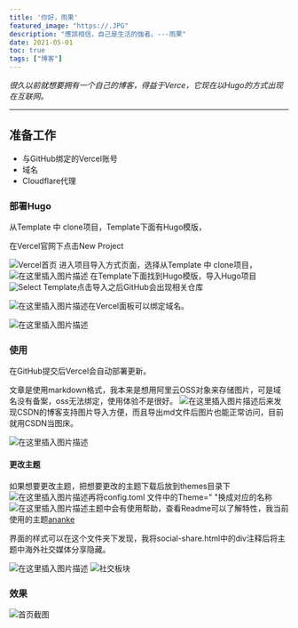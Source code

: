 ```yaml
---
title: '你好，雨果'
featured_image: "https://.JPG"
description: "應該相信，自己是生活的強者。---雨果"
date: 2021-05-01
toc: true
tags: ["博客"]
---
```


_很久以前就想要拥有一个自己的博客，得益于Verce，它现在以Hugo的方式出现在互联网。_

--- 

## 准备工作
- 与GitHub绑定的Vercel账号
- 域名
- Cloudflare代理


### 部署Hugo
从Template 中 clone项目，Template下面有Hugo模版，



在Vercel官网下点击New Project


![Vercel首页](https://img-blog.csdnimg.cn/2021052409094727.png?x-oss-process=image)
进入项目导入方式页面，选择从Template 中 clone项目，
![在这里插入图片描述](https://img-blog.csdnimg.cn/20210524091318197.png?x-oss-process=image/watermark,type_ZmFuZ3poZW5naGVpdGk,shadow_10,text_aHR0cHM6Ly9ibG9nLmNzZG4ubmV0L3FxXzQ1NjYwNzQ3,size_16,color_FFFFFF,t_70)
在Template下面找到Hugo模版，导入Hugo项目
![Select Template](https://img-blog.csdnimg.cn/20210524091641532.png?x-oss-process=image)点击导入之后GitHub会出现相关仓库

![在这里插入图片描述](https://img-blog.csdnimg.cn/20210524092413764.png?x-oss-process=image)在Vercel面板可以绑定域名。

![在这里插入图片描述](https://img-blog.csdnimg.cn/20210524092802245.png?x-oss-process=image)
### 使用

在GitHub提交后Vercel会自动部署更新。

文章是使用markdown格式，我本来是想用阿里云OSS对象来存储图片，可是域名没有备案，oss无法绑定，使用体验不是很好。
![在这里插入图片描述](https://img-blog.csdnimg.cn/20210524095101949.png?x-oss-process=image)后来发现CSDN的博客支持图片导入方便，而且导出md文件后图片也能正常访问，目前就用CSDN当图床。

![在这里插入图片描述](https://img-blog.csdnimg.cn/2021052409533592.png?x-oss-process=image/watermark,type_ZmFuZ3poZW5naGVpdGk,shadow_10,text_aHR0cHM6Ly9ibG9nLmNzZG4ubmV0L3FxXzQ1NjYwNzQ3,size_16,color_FFFFFF,t_70)

#### 更改主题
如果想要更改主题，把想要更改的主题下载后放到themes目录下
![在这里插入图片描述](https://img-blog.csdnimg.cn/20210524093542184.png?x-oss-process=image)再将config.toml 文件中的Theme=" "换成对应的名称
![在这里插入图片描述](https://img-blog.csdnimg.cn/20210524093710543.png?x-oss-process=image/watermark,type_ZmFuZ3poZW5naGVpdGk,shadow_10,text_aHR0cHM6Ly9ibG9nLmNzZG4ubmV0L3FxXzQ1NjYwNzQ3,size_16,color_FFFFFF,t_70)主题中会有使用帮助，查看Readme可以了解特性，我当前使用的主题[ananke](https://github.com/theNewDynamic/gohugo-theme-ananke)


界面的样式可以在这个文件夹下发现，我将social-share.html中的div注释后将主题中海外社交媒体分享隐藏。

![在这里插入图片描述](https://img-blog.csdnimg.cn/20210524094257408.png?x-oss-process=image)
![社交板块](https://img-blog.csdnimg.cn/20210524094551599.png?x-oss-process=image)



### 效果

![首页截图](https://img-blog.csdnimg.cn/20210524090606946.png?x-oss-process=image)






